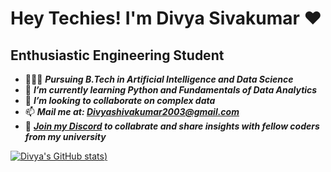 # Hey Techies! I'm Divya Sivakumar ❤️
## Enthusiastic Engineering Student



- 👩🏻‍💻 ***Pursuing B.Tech in Artificial Intelligence and Data Science***
- 🌱 ***I’m currently learning Python and Fundamentals of Data Analytics***
- 👯 ***I’m looking to collaborate on complex data***
- 📫 ***Mail me at: Divyashivakumar2003@gmail.com***
- 🤖 ***[Join my Discord](https://discord.gg/VjExMpgvk5) to collabrate and share insights with fellow coders from my university***

[![Divya's GitHub stats](https://github-readme-stats.vercel.app/api?username=divyyeahhhhh&show_icons=true&theme=radical))](https://github.com/divyyeahhhhh/github-readme-stats)

